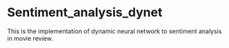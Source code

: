 # Sentiment_analysis_dynet
This is the implementation of dynamic neural network to sentiment analysis in movie review.
